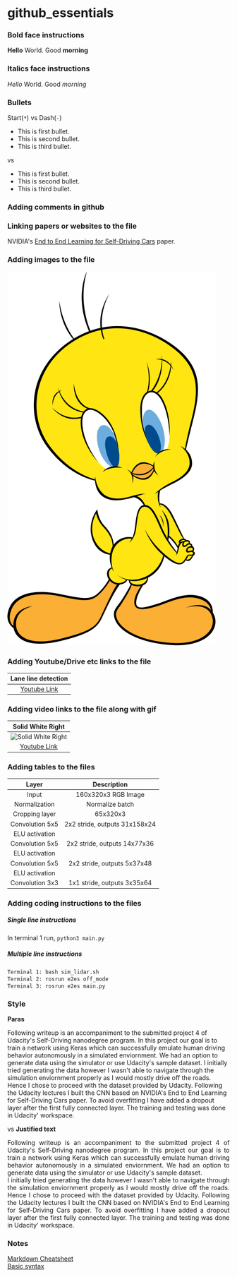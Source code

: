 # github_essentials
### Bold face instructions
**Hello** World. Good __morning__

### Italics face instructions
*Hello* World. Good _morning_

### Bullets
Start(`*`) vs Dash(`-`)
* This is first bullet.
* This is second bullet.
* This is third bullet.

vs 

- This is first bullet.
- This is second bullet.
- This is third bullet.
  
### Adding comments in github
<!---MARKDOWN CHEATSHEET - https://github.com/adam-p/markdown-here/wiki/Markdown-Cheatsheet--->

### Linking papers or websites to the file
 NVIDIA's [End to End Learning for Self-Driving Cars](https://arxiv.org/pdf/1604.07316v1) paper.
### Adding images to the file 
![img](./images/Tweety.svg)

### Adding Youtube/Drive etc links to the file
|Lane line detection|
|:------------:|
|[Youtube Link](https://youtu.be/1WB2iHLmNtk)|

### Adding video links to the file along with gif
|Solid White Right|
|:------------:|
|![Solid White Right](./images/solidWhiteRight.gif) |
|[Youtube Link](https://youtu.be/1WB2iHLmNtk)|

### Adding tables to the files
| Layer         		| Description    	        					|
|:---------------------:|:---------------------------------------------:|
| Input         		| 160x320x3 RGB Image                 	   		|
| Normalization     		| Normalize batch	                            |
| Cropping layer		| 65x320x3
| Convolution 5x5   | 2x2 stride, outputs 31x158x24 	|
| ELU activation		|												|
| Convolution 5x5	  | 2x2 stride, outputs 14x77x36   |
| ELU activation    |                                               |
| Convolution 5x5	  | 2x2 stride, outputs 5x37x48    |
| ELU activation    |                                               |
| Convolution 3x3	  | 1x1 stride, outputs 3x35x64    |

### Adding coding instructions to the files
##### Single line instructions
In terminal 1 run,
`python3 main.py`

##### Multiple line instructions
```
Terminal 1: bash sim_lidar.sh
Terminal 2: rosrun e2es off_mode
Terminal 3: rosrun e2es main.py
```
### Style
**Paras**
<p/>
Following writeup is an accompaniment to the submitted project 4 of Udacity's Self-Driving nanodegree program. In this project our goal is to train a network using Keras which can successfully emulate human driving behavior autonomously in a simulated enviornment. We had an option to generate data using the simulator or use Udacity's sample dataset. I initially tried generating the data however I wasn't able to navigate through the simulation enviornment properly as I would mostly drive off the roads. Hence I chose to proceed with the dataset provided by Udacity. Following the Udacity lectures I built the CNN based on NVIDIA's End to End Learning for Self-Driving Cars paper. To avoid overfitting I have added a dropout layer after the first fully connected layer. The training and testing was done in Udacity' workspace.<p/>

vs **Justified text** 

<p align="justify"> Following writeup is an accompaniment to the submitted project 4 of Udacity's Self-Driving nanodegree program. In this project our goal is to train a network using Keras which can successfully emulate human driving behavior autonomously in a simulated enviornment. We had an option to generate data using the simulator or use Udacity's sample dataset. <br/>I initially tried generating the data however I wasn't able to navigate through the simulation enviornment properly as I would mostly drive off the roads. Hence I chose to proceed with the dataset provided by Udacity. Following the Udacity lectures I built the CNN based on NVIDIA's End to End Learning for Self-Driving Cars paper. To avoid overfitting I have added a dropout layer after the first fully connected layer. The training and testing was done in Udacity' workspace. </p>

### Notes
[Markdown Cheatsheet](https://github.com/adam-p/markdown-here/wiki/Markdown-Cheatsheet) <br/>
[Basic syntax](https://www.markdownguide.org/basic-syntax/)
